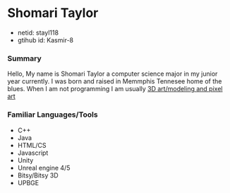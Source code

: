 # Shomari Taylor 
 * netid: stayl118
 * gtihub id: Kasmir-8



### Summary 
 Hello, My name is Shomari Taylor a computer science major in my junior year currently. 
I was born and raised in Memmphis Tennesee home of the blues. When I am not programming I am usually  [3D art/modeling and pixel art](https://www.instagram.com/witchkas/) 

### Familiar Languages/Tools 
* C++ 
* Java
* HTML/CS
* Javascript
* Unity 
* Unreal engine 4/5
* Bitsy/Bitsy 3D
* UPBGE
